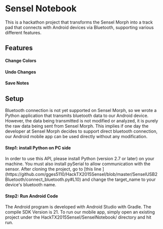 # Sensel Notebook
This is a hackathon project that transforms the Sensel Morph into a track pad that connects with Android devices via Bluetooth, supporting various different features. 

<h2>Features</h2>
<h4>Change Colors</h4>

<h4>Undo Changes</h4>

<h4>Save Notes</h4>


<h2>Setup</h2>
Bluetooth connection is not yet supported on Sensel Morph, so we wrote a Python application that transmits bluetooth data to our Android device. However, the data being transmitted is not modified or analyzed, it is purely the raw data being sent from Sensel Morph. This implies if one day the developer at Sensel Morph decides to support direct bluetooth connection, our Android mobile app can be used directly without any modification.
<h4>Step1: install Python on PC side</h4>
In order to use this API, please install Python (version 2.7 or later) on your machine. You must also install pySerial to allow communication with the sensor. After cloning the project, go to [this line ](https://github.com/gges5110/HackTX2015Sensel/blob/master/SenselUSB2Bluetooth/connect_bluetooth.py#L10) and change the target_name to your device's bluetooth name.

<h4>Step2: Run Android Code</h4>
The Android program is developed with Android Studio with Gradle. The compile SDK Version is 21. To run our mobile app, simply open an existing project under the HackTX2015Sensel/SenselNotebook/ directory and hit run.

